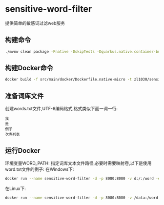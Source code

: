 # sensitive-word-filter
提供简单的敏感词过滤web服务

## 构建命令
```bash
./mvnw clean package -Pnative -DskipTests -Dquarkus.native.container-build=true -f pom.xml
```

## 构建Docker命令
```bash
docker build -f src/main/docker/Dockerfile.native-micro -t zl1030/sensitive-word-filter .
```

## 准备词库文件
创建words.txt文件,UTF-8编码格式,格式类似下面一词一行:
```
我
是
例子
次库列表
```

## 运行Docker
环境变量WORD_PATH: 指定词库文本文件路径,必要时需要映射卷,以下是使用word.txt文件的例子:
在Windows下:
```bash
docker run --name sensitive-word-filter -d -p 8080:8080 -v d:/:/word -e WORD_PATH=/word/words.txt  zl1030/sensitive-word-filter
```
在Linux下:
```bash
docker run --name sensitive-word-filter -d -p 8080:8080 -v /data:/word -e WORD_PATH=/word/words.txt  zl1030/sensitive-word-filter
```